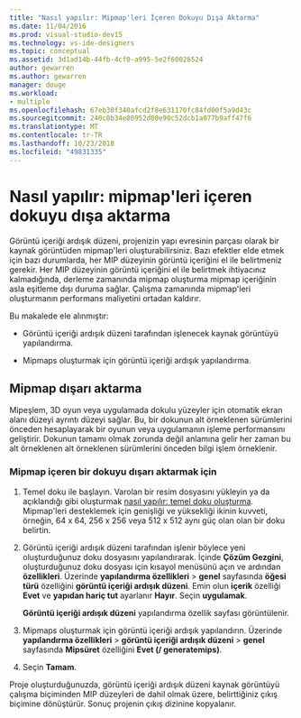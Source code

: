 ```yaml
---
title: "Nasıl yapılır: Mipmap'leri İçeren Dokuyu Dışa Aktarma"
ms.date: 11/04/2016
ms.prod: visual-studio-dev15
ms.technology: vs-ide-designers
ms.topic: conceptual
ms.assetid: 3d1ad14b-44fb-4cf0-a995-5e2f60026524
author: gewarren
ms.author: gewarren
manager: douge
ms.workload:
- multiple
ms.openlocfilehash: 67eb30f340afcd2f8e631170fc84fd00f5a9d43c
ms.sourcegitcommit: 240c8b34e80952d00e90c52dcb1a077b9aff47f6
ms.translationtype: MT
ms.contentlocale: tr-TR
ms.lasthandoff: 10/23/2018
ms.locfileid: "49831335"
---
```

# <a name="how-to-export-a-texture-that-contains-mipmaps"></a>Nasıl yapılır: mipmap'leri içeren dokuyu dışa aktarma

Görüntü içeriği ardışık düzeni, projenizin yapı evresinin parçası olarak bir kaynak görüntüden mipmap'leri oluşturabilirsiniz. Bazı efektler elde etmek için bazı durumlarda, her MIP düzeyinin görüntü içeriğini el ile belirtmeniz gerekir. Her MIP düzeyinin görüntü içeriğini el ile belirtmek ihtiyacınız kalmadığında, derleme zamanında mipmap oluşturma mipmap içeriğinin asla eşitleme dışı duruma sağlar. Çalışma zamanında mipmap'leri oluşturmanın performans maliyetini ortadan kaldırır.

Bu makalede ele alınmıştır:

- Görüntü içeriği ardışık düzeni tarafından işlenecek kaynak görüntüyü yapılandırma.

- Mipmaps oluşturmak için görüntü içeriği ardışık yapılandırma.

## <a name="export-mipmaps"></a>Mipmap dışarı aktarma

Mipeşlem, 3D oyun veya uygulamada dokulu yüzeyler için otomatik ekran alanı düzeyi ayrıntı düzeyi sağlar. Bu, bir dokunun alt örneklenen sürümlerini önceden hesaplayarak bir oyunun veya uygulamanın işleme performansını geliştirir. Dokunun tamamı olmak zorunda değil anlamına gelir her zaman bu alt örneklenen alt örneklenen sürümlerini önceden bilgi işlem örneklenir.

### <a name="to-export-a-texture-that-has-mipmaps"></a>Mipmap içeren bir dokuyu dışarı aktarmak için

1. Temel doku ile başlayın. Varolan bir resim dosyasını yükleyin ya da açıklandığı gibi oluşturmak [nasıl yapılır: temel doku oluşturma](../designers/how-to-create-a-basic-texture.md). Mipmap'leri desteklemek için genişliği ve yüksekliği ikinin kuvveti, örneğin, 64 x 64, 256 x 256 veya 512 x 512 aynı güç olan olan bir doku belirtin.

2. Görüntü içeriği ardışık düzeni tarafından işlenir böylece yeni oluşturduğunuz doku dosyasını yapılandırarak. İçinde **Çözüm Gezgini**, oluşturduğunuz doku dosyası için kısayol menüsünü açın ve ardından **özellikleri**. Üzerinde **yapılandırma özellikleri** > **genel** sayfasında **öğesi türü** özelliğini **görüntü içeriği ardışık düzeni**. Emin olun **içerik** özelliği **Evet** ve **yapıdan hariç tut** ayarlanır **Hayır**. Seçin **uygulamak**.

   **Görüntü içeriği ardışık düzeni** yapılandırma özellik sayfası görüntülenir.

3. Mipmaps oluşturmak için görüntü içeriği ardışık yapılandırın. Üzerinde **yapılandırma özellikleri** > **görüntü içeriği ardışık düzeni** > **genel** sayfasında **Mipsüret** özelliğini **Evet (/ generatemips)**.

4. Seçin **Tamam**.

Proje oluşturduğunuzda, görüntü içeriği ardışık düzeni kaynak görüntüyü çalışma biçiminden MIP düzeyleri de dahil olmak üzere, belirttiğiniz çıkış biçimine dönüştürür. Sonuç projenin çıkış dizinine kopyalanır.